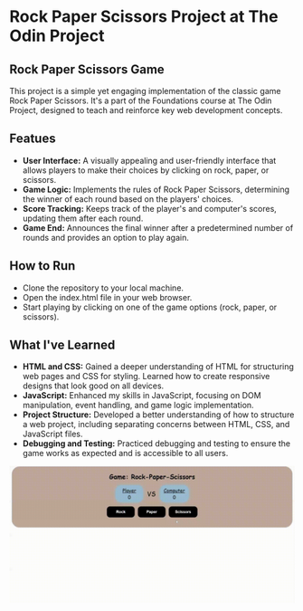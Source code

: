 # Rock Paper Scissors Project at The Odin Project

## Rock Paper Scissors Game
This project is a simple yet engaging implementation of the classic game Rock Paper Scissors. It's a part of the Foundations course at The Odin Project, designed to teach and reinforce key web development concepts.


## Featues
* **User Interface:** A visually appealing and user-friendly interface that allows players to make their choices by clicking on rock, paper, or scissors.
* **Game Logic:** Implements the rules of Rock Paper Scissors, determining the winner of each round based on the players' choices.
* **Score Tracking:** Keeps track of the player's and computer's scores, updating them after each round.
* **Game End:** Announces the final winner after a predetermined number of rounds and provides an option to play again.

## How to Run
* Clone the repository to your local machine.
* Open the index.html file in your web browser.
* Start playing by clicking on one of the game options (rock, paper, or scissors).

## What I've Learned
* **HTML and CSS:** Gained a deeper understanding of HTML for structuring web pages and CSS for styling. Learned how to create responsive designs that look good on all devices.
* **JavaScript:** Enhanced my skills in JavaScript, focusing on DOM manipulation, event handling, and game logic implementation.
* **Project Structure:** Developed a better understanding of how to structure a web project, including separating concerns between HTML, CSS, and JavaScript files.
* **Debugging and Testing:** Practiced debugging and testing to ensure the game works as expected and is accessible to all users.

<img src="screenshot1.gif" alt="screenshot video">